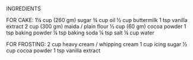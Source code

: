 INGREDIENTS

FOR CAKE:
1¼ cup (260 gm) sugar
¾ cup oil
½ cup buttermilk
1 tsp vanilla extract
2 cup (300 gm) maida / plain flour
½ cup (60 gm) cocoa powder
1 tsp baking powder
¼ tsp baking soda
¼ tsp salt
¼ cup water

FOR FROSTING:
2 cup heavy cream / whipping cream
1 cup icing sugar
½ cup cocoa powder
1 tsp vanilla extract
